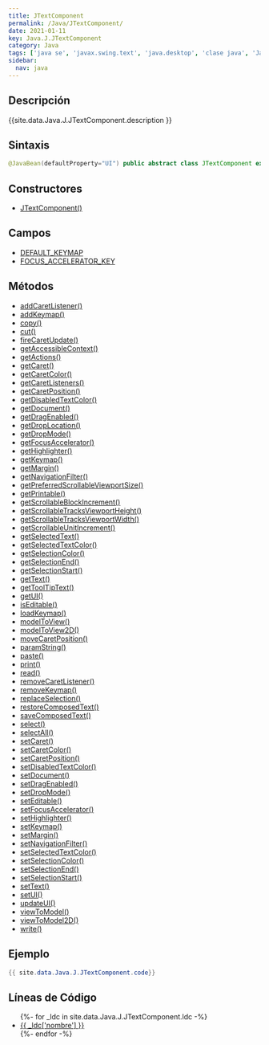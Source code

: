 ```yaml
---
title: JTextComponent
permalink: /Java/JTextComponent/
date: 2021-01-11
key: Java.J.JTextComponent
category: Java
tags: ['java se', 'javax.swing.text', 'java.desktop', 'clase java', 'Java 1.0']
sidebar: 
  nav: java
---
```


## Descripción
{{site.data.Java.J.JTextComponent.description }}

## Sintaxis
~~~java
@JavaBean(defaultProperty="UI") public abstract class JTextComponent extends JComponent implements Scrollable, Accessible
~~~

## Constructores
* [JTextComponent()](/Java/JTextComponent/JTextComponent/)

## Campos
* [DEFAULT_KEYMAP](/Java/JTextComponent/DEFAULT_KEYMAP)
* [FOCUS_ACCELERATOR_KEY](/Java/JTextComponent/FOCUS_ACCELERATOR_KEY)

## Métodos
* [addCaretListener()](/Java/JTextComponent/addCaretListener)
* [addKeymap()](/Java/JTextComponent/addKeymap)
* [copy()](/Java/JTextComponent/copy)
* [cut()](/Java/JTextComponent/cut)
* [fireCaretUpdate()](/Java/JTextComponent/fireCaretUpdate)
* [getAccessibleContext()](/Java/JTextComponent/getAccessibleContext)
* [getActions()](/Java/JTextComponent/getActions)
* [getCaret()](/Java/JTextComponent/getCaret)
* [getCaretColor()](/Java/JTextComponent/getCaretColor)
* [getCaretListeners()](/Java/JTextComponent/getCaretListeners)
* [getCaretPosition()](/Java/JTextComponent/getCaretPosition)
* [getDisabledTextColor()](/Java/JTextComponent/getDisabledTextColor)
* [getDocument()](/Java/JTextComponent/getDocument)
* [getDragEnabled()](/Java/JTextComponent/getDragEnabled)
* [getDropLocation()](/Java/JTextComponent/getDropLocation)
* [getDropMode()](/Java/JTextComponent/getDropMode)
* [getFocusAccelerator()](/Java/JTextComponent/getFocusAccelerator)
* [getHighlighter()](/Java/JTextComponent/getHighlighter)
* [getKeymap()](/Java/JTextComponent/getKeymap)
* [getMargin()](/Java/JTextComponent/getMargin)
* [getNavigationFilter()](/Java/JTextComponent/getNavigationFilter)
* [getPreferredScrollableViewportSize()](/Java/JTextComponent/getPreferredScrollableViewportSize)
* [getPrintable()](/Java/JTextComponent/getPrintable)
* [getScrollableBlockIncrement()](/Java/JTextComponent/getScrollableBlockIncrement)
* [getScrollableTracksViewportHeight()](/Java/JTextComponent/getScrollableTracksViewportHeight)
* [getScrollableTracksViewportWidth()](/Java/JTextComponent/getScrollableTracksViewportWidth)
* [getScrollableUnitIncrement()](/Java/JTextComponent/getScrollableUnitIncrement)
* [getSelectedText()](/Java/JTextComponent/getSelectedText)
* [getSelectedTextColor()](/Java/JTextComponent/getSelectedTextColor)
* [getSelectionColor()](/Java/JTextComponent/getSelectionColor)
* [getSelectionEnd()](/Java/JTextComponent/getSelectionEnd)
* [getSelectionStart()](/Java/JTextComponent/getSelectionStart)
* [getText()](/Java/JTextComponent/getText)
* [getToolTipText()](/Java/JTextComponent/getToolTipText)
* [getUI()](/Java/JTextComponent/getUI)
* [isEditable()](/Java/JTextComponent/isEditable)
* [loadKeymap()](/Java/JTextComponent/loadKeymap)
* [modelToView()](/Java/JTextComponent/modelToView)
* [modelToView2D()](/Java/JTextComponent/modelToView2D)
* [moveCaretPosition()](/Java/JTextComponent/moveCaretPosition)
* [paramString()](/Java/JTextComponent/paramString)
* [paste()](/Java/JTextComponent/paste)
* [print()](/Java/JTextComponent/print)
* [read()](/Java/JTextComponent/read)
* [removeCaretListener()](/Java/JTextComponent/removeCaretListener)
* [removeKeymap()](/Java/JTextComponent/removeKeymap)
* [replaceSelection()](/Java/JTextComponent/replaceSelection)
* [restoreComposedText()](/Java/JTextComponent/restoreComposedText)
* [saveComposedText()](/Java/JTextComponent/saveComposedText)
* [select()](/Java/JTextComponent/select)
* [selectAll()](/Java/JTextComponent/selectAll)
* [setCaret()](/Java/JTextComponent/setCaret)
* [setCaretColor()](/Java/JTextComponent/setCaretColor)
* [setCaretPosition()](/Java/JTextComponent/setCaretPosition)
* [setDisabledTextColor()](/Java/JTextComponent/setDisabledTextColor)
* [setDocument()](/Java/JTextComponent/setDocument)
* [setDragEnabled()](/Java/JTextComponent/setDragEnabled)
* [setDropMode()](/Java/JTextComponent/setDropMode)
* [setEditable()](/Java/JTextComponent/setEditable)
* [setFocusAccelerator()](/Java/JTextComponent/setFocusAccelerator)
* [setHighlighter()](/Java/JTextComponent/setHighlighter)
* [setKeymap()](/Java/JTextComponent/setKeymap)
* [setMargin()](/Java/JTextComponent/setMargin)
* [setNavigationFilter()](/Java/JTextComponent/setNavigationFilter)
* [setSelectedTextColor()](/Java/JTextComponent/setSelectedTextColor)
* [setSelectionColor()](/Java/JTextComponent/setSelectionColor)
* [setSelectionEnd()](/Java/JTextComponent/setSelectionEnd)
* [setSelectionStart()](/Java/JTextComponent/setSelectionStart)
* [setText()](/Java/JTextComponent/setText)
* [setUI()](/Java/JTextComponent/setUI)
* [updateUI()](/Java/JTextComponent/updateUI)
* [viewToModel()](/Java/JTextComponent/viewToModel)
* [viewToModel2D()](/Java/JTextComponent/viewToModel2D)
* [write()](/Java/JTextComponent/write)

## Ejemplo
~~~java
{{ site.data.Java.J.JTextComponent.code}}
~~~

## Líneas de Código
<ul>
{%- for _ldc in site.data.Java.J.JTextComponent.ldc -%}
   <li>
       <a href="{{_ldc['url'] }}">{{ _ldc['nombre'] }}</a>
   </li>
{%- endfor -%}
</ul>
